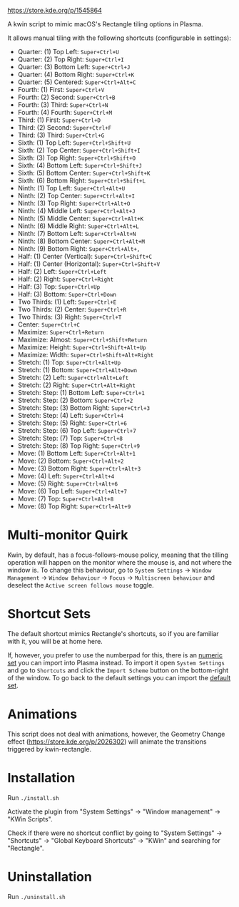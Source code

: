 https://store.kde.org/p/1545864

A kwin script to mimic macOS's Rectangle tiling options in Plasma.

It allows manual tiling with the following shortcuts (configurable in settings):

- Quarter: (1) Top Left: `Super+Ctrl+U`
- Quarter: (2) Top Right: `Super+Ctrl+I`
- Quarter: (3) Bottom Left: `Super+Ctrl+J`
- Quarter: (4) Bottom Right: `Super+Ctrl+K`
- Quarter: (5) Centered: `Super+Ctrl+Alt+C`
- Fourth: (1) First: `Super+Ctrl+V`
- Fourth: (2) Second: `Super+Ctrl+B`
- Fourth: (3) Third: `Super+Ctrl+N`
- Fourth: (4) Fourth: `Super+Ctrl+M`
- Third: (1) First: `Super+Ctrl+D`
- Third: (2) Second: `Super+Ctrl+F`
- Third: (3) Third: `Super+Ctrl+G`
- Sixth: (1) Top Left: `Super+Ctrl+Shift+U`
- Sixth: (2) Top Center: `Super+Ctrl+Shift+I`
- Sixth: (3) Top Right: `Super+Ctrl+Shift+O`
- Sixth: (4) Bottom Left: `Super+Ctrl+Shift+J`
- Sixth: (5) Bottom Center: `Super+Ctrl+Shift+K`
- Sixth: (6) Bottom Right: `Super+Ctrl+Shift+L`
- Ninth: (1) Top Left: `Super+Ctrl+Alt+U`
- Ninth: (2) Top Center: `Super+Ctrl+Alt+I`
- Ninth: (3) Top Right: `Super+Ctrl+Alt+O`
- Ninth: (4) Middle Left: `Super+Ctrl+Alt+J`
- Ninth: (5) Middle Center: `Super+Ctrl+Alt+K`
- Ninth: (6) Middle Right: `Super+Ctrl+Alt+L`
- Ninth: (7) Bottom Left: `Super+Ctrl+Alt+N`
- Ninth: (8) Bottom Center: `Super+Ctrl+Alt+M`
- Ninth: (9) Bottom Right: `Super+Ctrl+Alt+,`
- Half: (1) Center (Vertical): `Super+Ctrl+Shift+C`
- Half: (1) Center (Horizontal): `Super+Ctrl+Shift+V`
- Half: (2) Left: `Super+Ctrl+Left`
- Half: (2) Right: `Super+Ctrl+Right`
- Half: (3) Top: `Super+Ctrl+Up`
- Half: (3) Bottom: `Super+Ctrl+Down`
- Two Thirds: (1) Left: `Super+Ctrl+E`
- Two Thirds: (2) Center: `Super+Ctrl+R`
- Two Thirds: (3) Right: `Super+Ctrl+T`
- Center: `Super+Ctrl+C`
- Maximize: `Super+Ctrl+Return`
- Maximize: Almost: `Super+Ctrl+Shift+Return`
- Maximize: Height: `Super+Ctrl+Shift+Alt+Up`
- Maximize: Width: `Super+Ctrl+Shift+Alt+Right`
- Stretch: (1) Top: `Super+Ctrl+Alt+Up`
- Stretch: (1) Bottom: `Super+Ctrl+Alt+Down`
- Stretch: (2) Left: `Super+Ctrl+Alt+Left`
- Stretch: (2) Right: `Super+Ctrl+Alt+Right`
- Stretch: Step: (1) Bottom Left: `Super+Ctrl+1`
- Stretch: Step: (2) Bottom: `Super+Ctrl+2`
- Stretch: Step: (3) Bottom Right: `Super+Ctrl+3`
- Stretch: Step: (4) Left: `Super+Ctrl+4`
- Stretch: Step: (5) Right: `Super+Ctrl+6`
- Stretch: Step: (6) Top Left: `Super+Ctrl+7`
- Stretch: Step: (7) Top: `Super+Ctrl+8`
- Stretch: Step: (8) Top Right: `Super+Ctrl+9`
- Move: (1) Bottom Left: `Super+Ctrl+Alt+1`
- Move: (2) Bottom: `Super+Ctrl+Alt+2`
- Move: (3) Bottom Right: `Super+Ctrl+Alt+3`
- Move: (4) Left: `Super+Ctrl+Alt+4`
- Move: (5) Right: `Super+Ctrl+Alt+6`
- Move: (6) Top Left: `Super+Ctrl+Alt+7`
- Move: (7) Top: `Super+Ctrl+Alt+8`
- Move: (8) Top Right: `Super+Ctrl+Alt+9`

# Multi-monitor Quirk

Kwin, by default, has a focus-follows-mouse policy, meaning that the tilling operation will
happen on the monitor where the mouse is, and not where the window is. To change this behaviour,
go to
`System Settings` -> `Window Management` -> `Window Behaviour` -> `Focus` -> `Multiscreen behaviour`
and deselect the `Active screen follows mouse` toggle.

# Shortcut Sets

The default shortcut mimics Rectangle's shortcuts, so if you are familiar with
it, you will be at home here.

If, however, you prefer to use the numberpad for this, there is an
[numeric set](numeric.kksrc) you can import into Plasma instead. To import it
open `System Settings` and go to `Shortcuts` and click the `Import Scheme` button
on the bottom-right of the window. To go back to the default settings you can
import the [default set](default.kksrc).

# Animations

This script does not deal with animations, however, the Geometry Change effect
(https://store.kde.org/p/2026302) will animate the transitions triggered by
kwin-rectangle.

# Installation

Run `./install.sh`

Activate the plugin from "System Settings" -> "Window management" -> "KWin Scripts".

Check if there were no shortcut conflict by going to "System Settings" ->
"Shortcuts" -> "Global Keyboard Shortcuts" -> "KWin" and searching for
"Rectangle".

# Uninstallation

Run `./uninstall.sh`
